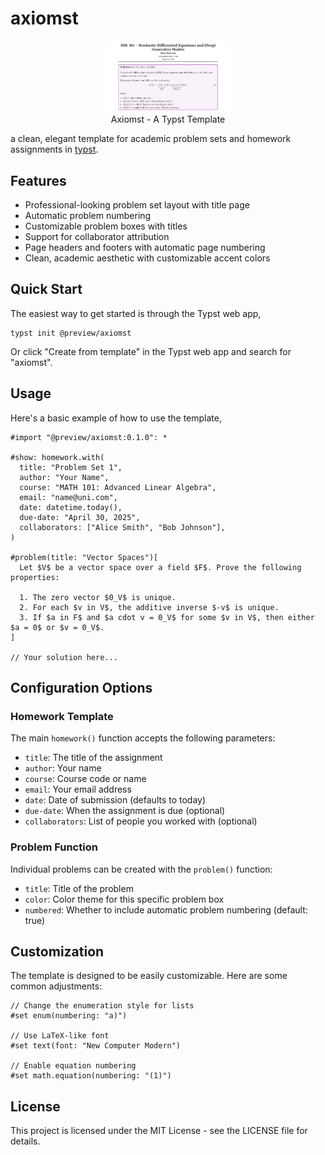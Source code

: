 # axiomst

<div align="center">

<figure>
    <img src="https://raw.githubusercontent.com/rezaarezvan/axiomst/refs/heads/main/thumbnail.png?token=GHSAT0AAAAAADDZEIUAYQTX67GE45SYVY4K2BKL5ZA" alt="Axiomst" width="200">
    <figcaption>Axiomst - A Typst Template</figcaption>
</figure>

</div>

a clean, elegant template for academic problem sets and homework assignments in [typst](https://typst.app/).

## Features
- Professional-looking problem set layout with title page
- Automatic problem numbering
- Customizable problem boxes with titles
- Support for collaborator attribution
- Page headers and footers with automatic page numbering
- Clean, academic aesthetic with customizable accent colors

## Quick Start
The easiest way to get started is through the Typst web app,
```
typst init @preview/axiomst
```

Or click "Create from template" in the Typst web app and search for "axiomst".

## Usage
Here's a basic example of how to use the template,

```typst
#import "@preview/axiomst:0.1.0": *

#show: homework.with(
  title: "Problem Set 1",
  author: "Your Name",
  course: "MATH 101: Advanced Linear Algebra",
  email: "name@uni.com",
  date: datetime.today(),
  due-date: "April 30, 2025",
  collaborators: ["Alice Smith", "Bob Johnson"],
)

#problem(title: "Vector Spaces")[
  Let $V$ be a vector space over a field $F$. Prove the following properties:

  1. The zero vector $0_V$ is unique.
  2. For each $v in V$, the additive inverse $-v$ is unique.
  3. If $a in F$ and $a cdot v = 0_V$ for some $v in V$, then either $a = 0$ or $v = 0_V$.
]

// Your solution here...
```

## Configuration Options
### Homework Template
The main `homework()` function accepts the following parameters:

- `title`: The title of the assignment
- `author`: Your name
- `course`: Course code or name
- `email`: Your email address
- `date`: Date of submission (defaults to today)
- `due-date`: When the assignment is due (optional)
- `collaborators`: List of people you worked with (optional)

### Problem Function
Individual problems can be created with the `problem()` function:

- `title`: Title of the problem
- `color`: Color theme for this specific problem box
- `numbered`: Whether to include automatic problem numbering (default: true)

## Customization
The template is designed to be easily customizable. Here are some common adjustments:

```typst
// Change the enumeration style for lists
#set enum(numbering: "a)")

// Use LaTeX-like font
#set text(font: "New Computer Modern")

// Enable equation numbering
#set math.equation(numbering: "(1)")
```

## License

This project is licensed under the MIT License - see the LICENSE file for details.
